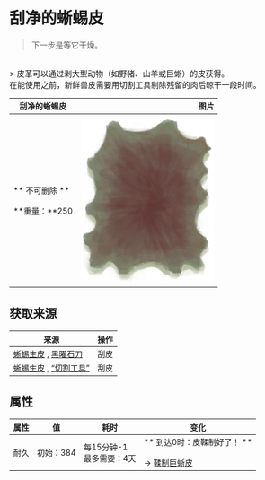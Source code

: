 # 刮净的蜥蜴皮  
> 下一步是等它干燥。  
<br>  
> 皮革可以通过剥大型动物（如野猪、山羊或巨蜥）的皮获得。<br>在能使用之前，新鲜兽皮需要用切割工具剔除残留的肉后晾干一段时间。  
  
  刮净的蜥蜴皮  |   图片   
 ----  |  ----:   
 ** 不可删除 **<br><br>**重量：**250  |  <img decoding="async" src="Sprite/ReptileHideFleshed.png" href="a.md" style="max-width:300px;max-height:300px;">   
  
## 获取来源  
来源  |  操作  
----  |  ----  
[蜥蜴生皮](SkinFreshReptile.md) , [黑曜石刀](KnifeObsidian.md)  |  刮皮  
[蜥蜴生皮](SkinFreshReptile.md) , [“切割工具”](tag_Cutter.md)  |  刮皮  
## 属性   
属性  |  值  |  耗时  |  变化  
----  |  ----  |  ----  |  ----  
耐久  |  初始：384  |  每15分钟-1<br>最多需要：4天  |  ** 到达0时：皮鞣制好了！ **<br><br>→ [鞣制巨蜥皮](CuredSkinReptile.md)  


<script>document.title="刮净的蜥蜴皮 - 卡牌生存百科 Card Survival Wiki";</script>